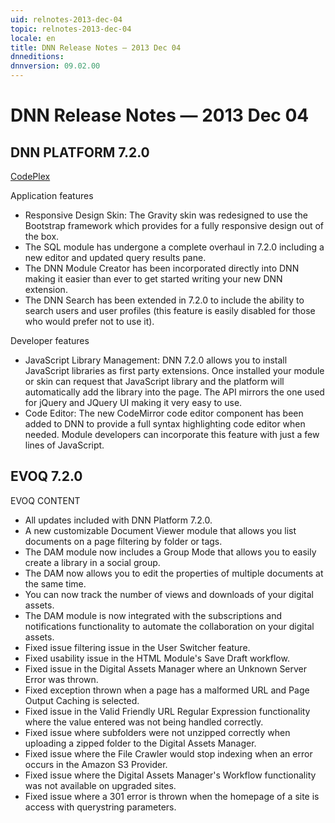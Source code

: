 ```yaml
---
uid: relnotes-2013-dec-04
topic: relnotes-2013-dec-04
locale: en
title: DNN Release Notes — 2013 Dec 04
dnneditions:
dnnversion: 09.02.00
---
```


# DNN Release Notes — 2013 Dec 04

## DNN PLATFORM 7.2.0

[CodePlex](https://dotnetnuke.codeplex.com/releases/view/115680)

Application features

*   Responsive Design Skin: The Gravity skin was redesigned to use the Bootstrap framework which provides for a fully responsive design out of the box.
*   The SQL module has undergone a complete overhaul in 7.2.0 including a new editor and updated query results pane.
*   The DNN Module Creator has been incorporated directly into DNN making it easier than ever to get started writing your new DNN extension.
*   The DNN Search has been extended in 7.2.0 to include the ability to search users and user profiles (this feature is easily disabled for those who would prefer not to use it).

Developer features

*   JavaScript Library Management: DNN 7.2.0 allows you to install JavaScript libraries as first party extensions. Once installed your module or skin can request that JavaScript library and the platform will automatically add the library into the page. The API mirrors the one used for jQuery and JQuery UI making it very easy to use.
*   Code Editor: The new CodeMirror code editor component has been added to DNN to provide a full syntax highlighting code editor when needed. Module developers can incorporate this feature with just a few lines of JavaScript.

## EVOQ 7.2.0

EVOQ CONTENT

*   All updates included with DNN Platform 7.2.0.
*   A new customizable Document Viewer module that allows you list documents on a page filtering by folder or tags.
*   The DAM module now includes a Group Mode that allows you to easily create a library in a social group.
*   The DAM now allows you to edit the properties of multiple documents at the same time.
*   You can now track the number of views and downloads of your digital assets.
*   The DAM module is now integrated with the subscriptions and notifications functionality to automate the collaboration on your digital assets.
*   Fixed issue filtering issue in the User Switcher feature.
*   Fixed usability issue in the HTML Module's Save Draft workflow.
*   Fixed issue in the Digital Assets Manager where an Unknown Server Error was thrown.
*   Fixed exception thrown when a page has a malformed URL and Page Output Caching is selected.
*   Fixed issue in the Valid Friendly URL Regular Expression functionality where the value entered was not being handled correctly.
*   Fixed issue where subfolders were not unzipped correctly when uploading a zipped folder to the Digital Assets Manager.
*   Fixed issue where the File Crawler would stop indexing when an error occurs in the Amazon S3 Provider.
*   Fixed issue where the Digital Assets Manager's Workflow functionality was not available on upgraded sites.
*   Fixed issue where a 301 error is thrown when the homepage of a site is access with querystring parameters.
